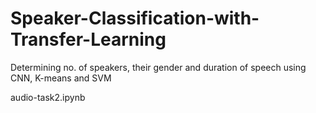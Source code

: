 # Speaker-Classification-with-Transfer-Learning
Determining no. of speakers, their gender and duration of speech using CNN, K-means and SVM

audio-task2.ipynb
